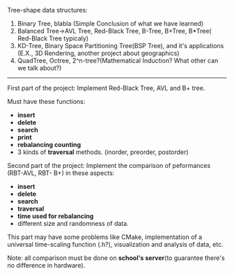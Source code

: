 Tree-shape data structures:

1. Binary Tree, blabla (Simple Conclusion of what we have learned)
2. Balanced Tree->AVL Tree, Red-Black Tree, B-Tree, B+Tree, B*Tree( Red-Black Tree typicaly)
3. KD-Tree, Binary Space Partitioning Tree(BSP Tree), and it's applications (E.X., 3D Rendering, another project about geographics)
4. QuadTree, Octree, 2^n-tree?(Mathematical Induction? What other can we talk about?)

---
First part of the project: Implement Red-Black Tree, AVL and B+ tree. 

Must have these functions:
- **insert**
- **delete**
- **search**
- **print**
- **rebalancing counting**
-  3 kinds of **traversal** methods. (inorder, preorder, postorder)

Second part of the project: Implement the comparison of peformances (RBT-AVL, RBT- B+) in these aspects:
- **insert**
- **delete**
- **search**
- **traversal**
- **time used for rebalancing**
- different size and randomness of data.

This part may have some problems like CMake, implementation of a universal time-scaling function (.h?), visualization and analysis of data, etc.

Note: all comparison must be done on **school's server**(to guarantee there's no difference in hardware).


